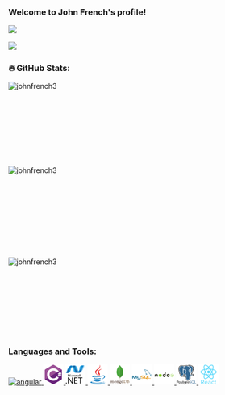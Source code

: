 <h3 align="left">
  Welcome to John French's profile!
  
</h3>
<p align="left">
<img src="https://readme-typing-svg.herokuapp.com/?lines=Full-stack%20web%20and%20app%20developer;Experienced%20Software%20Development;10+%2B%20years%20of%20coding%20experience;Always%20learning%20new%20things&font=Fira%20Code&center=true&width=440&height=45&color=f75c7e&vCenter=true&size=22"></a>

[![](https://visitcount.itsvg.in/api?id=johnfrench3&icon=2&color=1)](https://visitcount.itsvg.in)


### 🔥 GitHub Stats:

<p><img align="left" src="https://github-readme-stats.vercel.app/api/top-langs?username=johnfrench3&show_icons=true&locale=en&layout=compact" alt="johnfrench3" /></p><br><br><br><br><br><br><br><br><br>

<p>&nbsp;<img align="left" src="https://github-readme-stats.vercel.app/api?username=johnfrench3&show_icons=true&locale=en" alt="johnfrench3" /></p><br><br><br><br><br><br><br><br>

<p><img align="left" src="https://github-readme-streak-stats.herokuapp.com/?user=johnfrench3&" alt="johnfrench3" /></p>


<br><br><br><br><br><br><br><br><br>
<h3 align="left">Languages and Tools:</h3>
<p align="left"> <a href="https://angular.io" target="_blank" rel="noreferrer"> <img src="https://angular.io/assets/images/logos/angular/angular.svg" alt="angular" width="40" height="40"/> </a> <a href="https://www.w3schools.com/cs/" target="_blank" rel="noreferrer"> <img src="https://raw.githubusercontent.com/devicons/devicon/master/icons/csharp/csharp-original.svg" alt="csharp" width="40" height="40"/> </a> <a href="https://dotnet.microsoft.com/" target="_blank" rel="noreferrer"> <img src="https://raw.githubusercontent.com/devicons/devicon/master/icons/dot-net/dot-net-original-wordmark.svg" alt="dotnet" width="40" height="40"/> </a> <a href="https://www.java.com" target="_blank" rel="noreferrer"> <img src="https://raw.githubusercontent.com/devicons/devicon/master/icons/java/java-original.svg" alt="java" width="40" height="40"/> </a> <a href="https://www.mongodb.com/" target="_blank" rel="noreferrer"> <img src="https://raw.githubusercontent.com/devicons/devicon/master/icons/mongodb/mongodb-original-wordmark.svg" alt="mongodb" width="40" height="40"/> </a> <a href="https://www.mysql.com/" target="_blank" rel="noreferrer"> <img src="https://raw.githubusercontent.com/devicons/devicon/master/icons/mysql/mysql-original-wordmark.svg" alt="mysql" width="40" height="40"/> </a> <a href="https://nodejs.org" target="_blank" rel="noreferrer"> <img src="https://raw.githubusercontent.com/devicons/devicon/master/icons/nodejs/nodejs-original-wordmark.svg" alt="nodejs" width="40" height="40"/> </a> <a href="https://www.postgresql.org" target="_blank" rel="noreferrer"> <img src="https://raw.githubusercontent.com/devicons/devicon/master/icons/postgresql/postgresql-original-wordmark.svg" alt="postgresql" width="40" height="40"/> </a> <a href="https://reactjs.org/" target="_blank" rel="noreferrer"> <img src="https://raw.githubusercontent.com/devicons/devicon/master/icons/react/react-original-wordmark.svg" alt="react" width="40" height="40"/> </a> </p>













